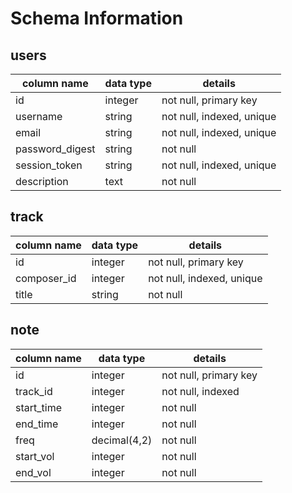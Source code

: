 # Schema Information

## users
column name     | data type | details
----------------|-----------|--------------------------
id              | integer   | not null, primary key
username        | string    | not null, indexed, unique
email           | string    | not null, indexed, unique
password_digest | string    | not null
session_token   | string    | not null, indexed, unique
description     | text      | not null

## track
column name | data type | details
------------|-----------|--------------------------
id          | integer   | not null, primary key
composer_id | integer   | not null, indexed, unique
title       | string    | not null

## note
column name | data type    | details
------------|--------------|----------------------
id          | integer      | not null, primary key
track_id    | integer      | not null, indexed
start_time  | integer      | not null
end_time    | integer      | not null
freq        | decimal(4,2) | not null
start_vol   | integer      | not null
end_vol     | integer      | not null

